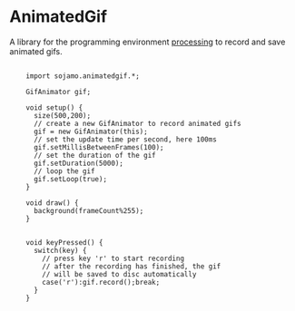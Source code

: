 # AnimatedGif


A library for the programming environment [processing](http://processing.org) to record and save animated gifs.


``` Processing

	import sojamo.animatedgif.*;
	
	GifAnimator gif;

	void setup() {
	  size(500,200);
	  // create a new GifAnimator to record animated gifs 
	  gif = new GifAnimator(this);
	  // set the update time per second, here 100ms
	  gif.setMillisBetweenFrames(100);
	  // set the duration of the gif
	  gif.setDuration(5000);
	  // loop the gif 
	  gif.setLoop(true);
	}

	void draw() {
	  background(frameCount%255);
	}


	void keyPressed() {
	  switch(key) {
		// press key 'r' to start recording 
		// after the recording has finished, the gif
		// will be saved to disc automatically
	    case('r'):gif.record();break;
	  }
	}
	
```

